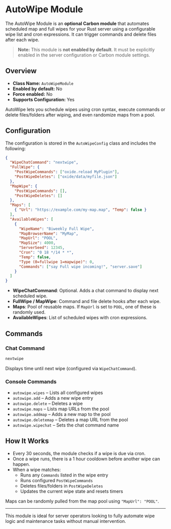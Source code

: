 # AutoWipe Module

The AutoWipe Module is an **optional Carbon module** that automates scheduled map and full wipes for your Rust server using a configurable wipe list and cron expressions. It can trigger commands and delete files after each wipe.

> **Note:** This module is **not enabled by default**. It must be explicitly enabled in the server configuration or Carbon module settings.


## Overview
- **Class Name:** `AutoWipeModule`
- **Enabled by default:** No
- **Force enabled:** No
- **Supports Configuration:** Yes

AutoWipe lets you schedule wipes using cron syntax, execute commands or delete files/folders after wiping, and even randomize maps from a pool.


## Configuration
The configuration is stored in the `AutoWipeConfig` class and includes the following:

```json
{
  "WipeChatCommand": "nextwipe",
  "FullWipe": {
    "PostWipeCommands": ["oxide.reload MyPlugin"],
    "PostWipeDeletes": ["oxide/data/myfile.json"]
  },
  "MapWipe": {
    "PostWipeCommands": [],
    "PostWipeDeletes": []
  },
  "Maps": [
    { "Url": "https://example.com/my-map.map", "Temp": false }
  ],
  "AvailableWipes": [
    {
      "WipeName": "Biweekly Full Wipe",
      "MapBrowserName": "MyMap",
      "MapUrl": "POOL",
      "MapSize": 4000,
      "ServerSeed": 12345,
      "Cron": "0 18 */14 * *",
      "Temp": false,
      "Type (0=fullwipe 1=mapwipe)": 0,
      "Commands": ["say Full wipe incoming!", "server.save"]
    }
  ]
}
```

- **WipeChatCommand**: Optional. Adds a chat command to display next scheduled wipe.
- **FullWipe / MapWipe**: Command and file delete hooks after each wipe.
- **Maps**: Pool of reusable maps. If `MapUrl` is set to `POOL`, one of these is randomly used.
- **AvailableWipes**: List of scheduled wipes with cron expressions.


## Commands

### Chat Command
```csharp
nextwipe
```
Displays time until next wipe (configured via `WipeChatCommand`).

### Console Commands
- `autowipe.wipes` – Lists all configured wipes
- `autowipe.add` – Adds a new wipe entry
- `autowipe.delete` – Deletes a wipe
- `autowipe.maps` – Lists map URLs from the pool
- `autowipe.addmap` – Adds a new map to the pool
- `autowipe.deletemap` – Deletes a map URL from the pool
- `autowipe.wipechat` – Sets the chat command name


## How It Works
- Every 30 seconds, the module checks if a wipe is due via cron.
- Once a wipe runs, there is a 1 hour cooldown before another wipe can happen.
- When a wipe matches:
  - Runs any `Commands` listed in the wipe entry
  - Runs configured `PostWipeCommands`
  - Deletes files/folders in `PostWipeDeletes`
  - Updates the current wipe state and resets timers

Maps can be randomly pulled from the map pool using `"MapUrl": "POOL"`.

---

This module is ideal for server operators looking to fully automate wipe logic and maintenance tasks without manual intervention.